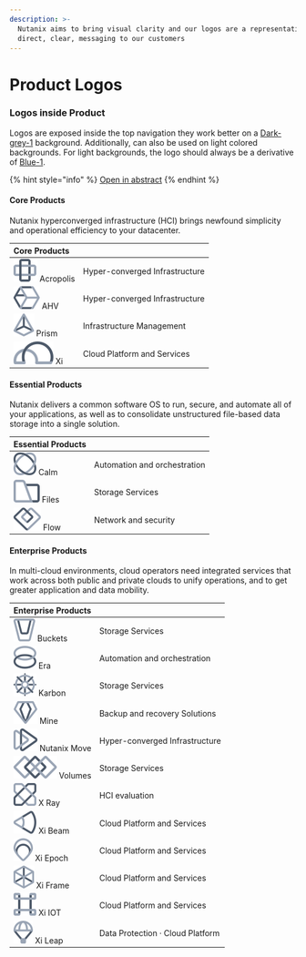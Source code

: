 ```yaml
---
description: >-
  Nutanix aims to bring visual clarity and our logos are a representation of a
  direct, clear, messaging to our customers
---
```


# Product Logos

### Logos inside Product

Logos are exposed inside the top navigation they work better on a [Dark-grey-1](../primitives/colors/#neutral-palette) background. Additionally, can also be used on light colored backgrounds. For light backgrounds, the logo should always be a derivative of [Blue-1](../primitives/colors/#blue-palette).

{% hint style="info" %}
[Open in abstract](https://share.goabstract.com/65f23b50-e26e-4fbd-81a1-63d840e5d466) 
{% endhint %}

#### 

#### Core Products

Nutanix hyperconverged infrastructure \(HCI\) brings newfound simplicity and operational efficiency to your datacenter.

| Core Products |  |
| :--- | :--- |
| ![](../.gitbook/assets/acropolis.svg) Acropolis | Hyper-converged Infrastructure |
| ![](../.gitbook/assets/ahv.svg) AHV | Hyper-converged Infrastructure |
| ![](../.gitbook/assets/prism_central.svg) Prism | Infrastructure Management |
| ![](../.gitbook/assets/xi.svg) Xi  | Cloud Platform and Services |

#### 

#### Essential Products

Nutanix delivers a common software OS to run, secure, and automate all of your applications, as well as to consolidate unstructured file-based data storage into a single solution.

| Essential Products |  |
| :--- | :--- |
| ![](../.gitbook/assets/calm.svg) Calm | Automation and orchestration |
| ![](../.gitbook/assets/files.svg) Files | Storage Services |
| ![](../.gitbook/assets/flow.svg) Flow | Network and security |

#### 

#### Enterprise Products

In multi-cloud environments, cloud operators need integrated services that work across both public and private clouds to unify operations, and to get greater application and data mobility.

| Enterprise Products |  |
| :--- | :--- |
| ![](../.gitbook/assets/buckets.svg) Buckets | Storage Services |
| ![](../.gitbook/assets/era.svg) Era | Automation and orchestration |
| ![](../.gitbook/assets/karbon.svg) Karbon | Storage Services |
| ![](../.gitbook/assets/mine.svg) Mine | Backup and recovery Solutions |
| ![](../.gitbook/assets/xtract.svg) Nutanix Move | Hyper-converged Infrastructure |
| ![](../.gitbook/assets/volumes.svg) Volumes | Storage Services |
| ![](../.gitbook/assets/x_ray.svg) X Ray | HCI evaluation |
| ![](../.gitbook/assets/beam.svg) Xi Beam | Cloud Platform and Services |
| ![](../.gitbook/assets/epoch.svg) Xi Epoch | Cloud Platform and Services |
| ![](../.gitbook/assets/frame.svg) Xi Frame | Cloud Platform and Services |
| ![](../.gitbook/assets/xi_iot.svg) Xi IOT | Cloud Platform and Services |
| ![](../.gitbook/assets/xi_leap.svg) Xi Leap | Data Protection · Cloud Platform |


